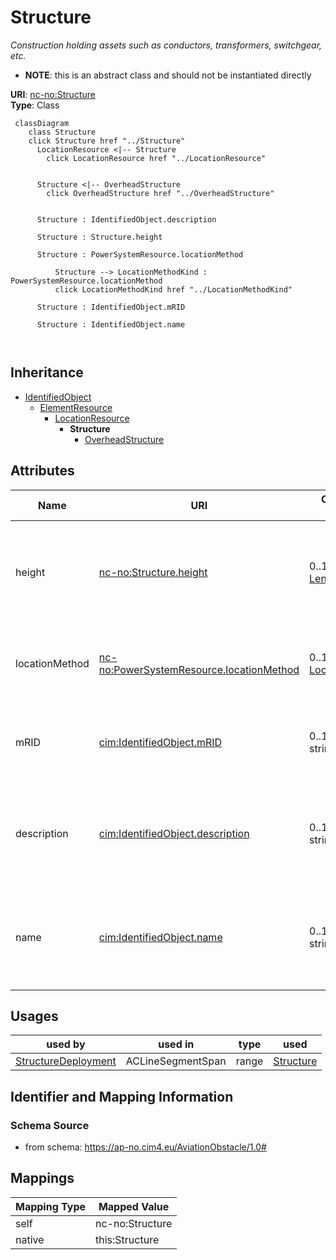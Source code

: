 # Structure


_Construction holding assets such as conductors, transformers, switchgear, etc._




* __NOTE__: this is an abstract class and should not be instantiated directly


**URI**: [nc-no:Structure](https://ap-no.cim4.eu/AviationObstacle/1.0#Structure)<br />
**Type**: Class




```mermaid
 classDiagram
    class Structure
    click Structure href "../Structure"
      LocationResource <|-- Structure
        click LocationResource href "../LocationResource"
      

      Structure <|-- OverheadStructure
        click OverheadStructure href "../OverheadStructure"
      
      
      Structure : IdentifiedObject.description
        
      Structure : Structure.height
        
      Structure : PowerSystemResource.locationMethod
        
          Structure --> LocationMethodKind : PowerSystemResource.locationMethod
          click LocationMethodKind href "../LocationMethodKind"
        
      Structure : IdentifiedObject.mRID
        
      Structure : IdentifiedObject.name
        
      
```





## Inheritance
* [IdentifiedObject](IdentifiedObject.md)
    * [ElementResource](ElementResource.md)
        * [LocationResource](LocationResource.md)
            * **Structure**
                * [OverheadStructure](OverheadStructure.md)



## Attributes


| Name | URI | Cardinality and Range | Description | Inheritance |
| ---  | --- | --- | --- | --- |
| height | [nc-no:Structure.height](https://ap-no.cim4.eu/AviationObstacle/1.0#Structure.height) | 0..1 <br />  [Length](Length.md)  | Visible height of structure above ground level for overhead construction (e | direct |
| locationMethod | [nc-no:PowerSystemResource.locationMethod](https://ap-no.cim4.eu/AviationObstacle/1.0#PowerSystemResource.locationMethod) | 0..1 <br />  [LocationMethodKind](LocationMethodKind.md)  | Method used to derive geographical location for this entity | [LocationResource](LocationResource.md) |
| mRID | [cim:IdentifiedObject.mRID](http://iec.ch/TC57/CIM100#IdentifiedObject.mRID) | 0..1 <br />  string  | Master resource identifier issued by a model authority | [IdentifiedObject](IdentifiedObject.md) |
| description | [cim:IdentifiedObject.description](http://iec.ch/TC57/CIM100#IdentifiedObject.description) | 0..1 <br />  string  | The description is a free human readable text describing or naming the object | [IdentifiedObject](IdentifiedObject.md) |
| name | [cim:IdentifiedObject.name](http://iec.ch/TC57/CIM100#IdentifiedObject.name) | 0..1 <br />  string  | The name is any free human readable and possibly non unique text naming the o... | [IdentifiedObject](IdentifiedObject.md) |





## Usages

| used by | used in | type | used |
| ---  | --- | --- | --- |
| [StructureDeployment](StructureDeployment.md) | ACLineSegmentSpan | range | [Structure](Structure.md) |






## Identifier and Mapping Information







### Schema Source


* from schema: https://ap-no.cim4.eu/AviationObstacle/1.0#





## Mappings

| Mapping Type | Mapped Value |
| ---  | ---  |
| self | nc-no:Structure |
| native | this:Structure |




